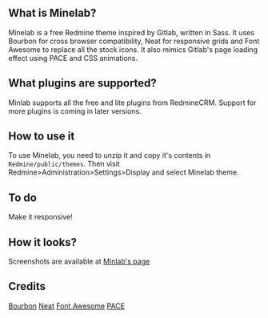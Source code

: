 ## What is Minelab?

Minelab is a free Redmine theme inspired by Gitlab, written in Sass. It uses Bourbon for cross browser compatibility, Neat for responsive grids and Font Awesome to replace all the stock icons. It also mimics Gitlab's page loading effect using PACE and CSS animations.

## What plugins are supported?

Minlab supports all the free and lite plugins from RedmineCRM. Support for more plugins is coming in later versions.

## How to use it

To use Minelab, you need to unzip it and copy it's contents in `Redmine/public/themes`. Then visit Redmine>Administration>Settings>Display and select Minelab theme.

## To do

Make it responsive!

## How it looks?

Screenshots are available at [Minlab's page](http://hardpixel.github.io/minelab/)

## Credits

[Bourbon](http://bourbon.io/)
[Neat](http://neat.bourbon.io/)
[Font Awesome](http://fontawesome.io/)
[PACE](http://github.hubspot.com/pace/)